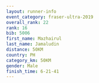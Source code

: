 ```yaml
---
layout: runner-info 
event_category: fraser-ultra-2019 
overall_rank: 22
rank: 16
bib: 5006
first_name: Mazhairul
last_name: Jamaludin
distance: 50KM
country: PH
category_km: 50KM
gender: Male
finish_time: 6-21-41
---
```

